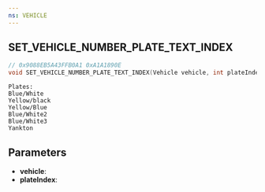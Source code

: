 ```yaml
---
ns: VEHICLE
---
```

## SET_VEHICLE_NUMBER_PLATE_TEXT_INDEX

```c
// 0x9088EB5A43FFB0A1 0xA1A1890E
void SET_VEHICLE_NUMBER_PLATE_TEXT_INDEX(Vehicle vehicle, int plateIndex);
```

```
Plates:  
Blue/White   
Yellow/black   
Yellow/Blue   
Blue/White2   
Blue/White3   
Yankton  
```

## Parameters
* **vehicle**: 
* **plateIndex**: 

